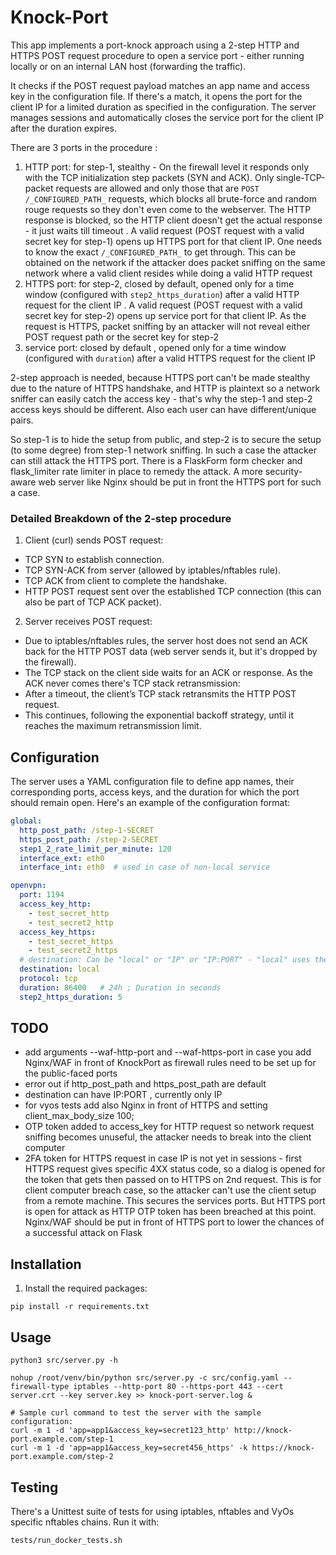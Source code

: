 
# Knock-Port

This app implements a port-knock approach using a 2-step HTTP and HTTPS POST request procedure to open a service port - either running locally or on an internal LAN host (forwarding the traffic).

It checks if the POST request payload matches an app name and access key in the configuration file. If there's a match, it opens the port for the client IP for a limited duration as specified in the configuration. The server manages sessions and automatically closes the service port for the client IP after the duration expires.

There are 3 ports in the procedure :
1. HTTP port: for step-1, stealthy - On the firewall level it responds only with the TCP initialization step packets (SYN and ACK). Only single-TCP-packet requests are allowed and only those that are `POST /_CONFIGURED_PATH_` requests, which blocks all brute-force and random rouge requests so they don't even come to the webserver. The HTTP response is blocked, so the HTTP client doesn't get the actual response - it just waits till timeout . A valid request (POST request with a valid secret key for step-1) opens up HTTPS port for that client IP. One needs to know the exact `/_CONFIGURED_PATH_` to get through. This can be obtained on the network if the attacker does packet sniffing on the same network where a valid client resides while doing a valid HTTP request
2. HTTPS port: for step-2, closed by default, opened only for a time window (configured with `step2_https_duration`) after a valid HTTP request for the client IP . A valid request (POST request with a valid secret key for step-2) opens up service port for that client IP. As the request is HTTPS, packet sniffing by an attacker will not reveal either POST request path or the secret key for step-2
3. service port: closed by default , opened only for a time window (configured with `duration`) after a valid HTTPS request for the client IP


2-step approach is needed, because HTTPS port can't be made stealthy due to the nature of HTTPS handshake, and HTTP is plaintext so a network sniffer can easily catch the access key - that's why the step-1 and step-2 access keys should be different. Also each user can have different/unique pairs.

So step-1 is to hide the setup from public, and step-2 is to secure the setup (to some degree) from step-1 network sniffing. In such a case the attacker can still attack the HTTPS port. There is a FlaskForm form checker and flask_limiter rate limiter in place to remedy the attack. A more security-aware web server like Nginx should be put in front the HTTPS port for such a case.

### Detailed Breakdown of the 2-step procedure
1. Client (curl) sends POST request:

- TCP SYN to establish connection.
- TCP SYN-ACK from server (allowed by iptables/nftables rule).
- TCP ACK from client to complete the handshake.
- HTTP POST request sent over the established TCP connection (this can also be part of TCP ACK packet).

2. Server receives POST request:

- Due to iptables/nftables rules, the server host does not send an ACK back for the HTTP POST data (web server sends it, but it's dropped by the firewall).
- The TCP stack on the client side waits for an ACK or response. As the ACK never comes there's TCP stack retransmission:
- After a timeout, the client’s TCP stack retransmits the HTTP POST request.
- This continues, following the exponential backoff strategy, until it reaches the maximum retransmission limit.


## Configuration
The server uses a YAML configuration file to define app names, their corresponding ports, access keys, and the duration for which the port should remain open. Here's an example of the configuration format:
```yaml
global:
  http_post_path: /step-1-SECRET
  https_post_path: /step-2-SECRET
  step1_2_rate_limit_per_minute: 120
  interface_ext: eth0
  interface_int: eth0  # used in case of non-local service

openvpn:
  port: 1194
  access_key_http:
    - test_secret_http
    - test_secret2_http
  access_key_https:
    - test_secret_https
    - test_secret2_https
  # destination: Can be "local" or "IP" or "IP:PORT" - "local" uses the local server, "IP:PORT" forwards requests to the specified IP address and port
  destination: local
  protocol: tcp
  duration: 86400   # 24h ; Duration in seconds
  step2_https_duration: 5
```

## TODO
- add arguments --waf-http-port and --waf-https-port in case you add Nginx/WAF in front of KnockPort as firewall rules need to be set up for the public-faced ports
- error out if http_post_path and https_post_path are default
- destination can have IP:PORT , currently only IP
- for vyos tests add also Nginx in front of HTTPS and setting client_max_body_size 100;
- OTP token added to access_key for HTTP request so network request sniffing becomes unuseful, the attacker needs to break into the client computer
- 2FA token for HTTPS request in case IP is not yet in sessions - first HTTPS request gives specific 4XX status code, so a dialog is opened for the token that gets then passed on to HTTPS on 2nd request. This is for client computer breach case, so the attacker can't use the client setup from a remote machine. This secures the services ports. But HTTPS port is open for attack as HTTP OTP token has been breached at this point. Nginx/WAF should be put in front of HTTPS port to lower the chances of a successful attack on Flask

## Installation
1. Install the required packages:
```
pip install -r requirements.txt
```

## Usage
```
python3 src/server.py -h

nohup /root/venv/bin/python src/server.py -c src/config.yaml --firewall-type iptables --http-port 80 --https-port 443 --cert server.crt --key server.key >> knock-port-server.log &

# Sample curl command to test the server with the sample configuration:
curl -m 1 -d 'app=app1&access_key=secret123_http' http://knock-port.example.com/step-1
curl -m 1 -d 'app=app1&access_key=secret456_https' -k https://knock-port.example.com/step-2
```


## Testing
There's a Unittest suite of tests for using iptables, nftables and VyOs specific nftables chains. Run it with:
```
tests/run_docker_tests.sh
```
